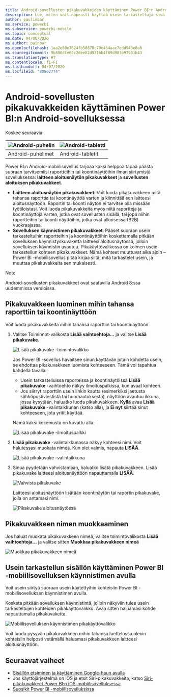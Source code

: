 ```yaml
---
title: Android-sovellusten pikakuvakkeiden käyttäminen Power BI:n Android-sovelluksessa
description: Lue, miten voit nopeasti käyttää usein tarkasteltuja sisältöjä suoraan pikanäppäimillä ja Google-haun avulla.
author: paulinbar
ms.service: powerbi
ms.subservice: powerbi-mobile
ms.topic: conceptual
ms.date: 04/06/2020
ms.author: painbar
ms.openlocfilehash: 1aa2e80e7624fb50878c70e464aac7edd943e0a8
ms.sourcegitcommit: 9b806dfe62c2dee82d971bb4f89d983b97931b43
ms.translationtype: HT
ms.contentlocale: fi-FI
ms.lasthandoff: 04/07/2020
ms.locfileid: "80802774"
---
```

# <a name="use-android-app-shortcuts-in-the-power-bi-android-app"></a>Android-sovellusten pikakuvakkeiden käyttäminen Power BI:n Android-sovelluksessa

Koskee seuraavia:

| ![Android-puhelin](./media/mobile-app-quick-access-shortcuts/android-logo-40-px.png) | ![Android-tabletti](./media/mobile-app-quick-access-shortcuts/android-logo-40-px.png) |
|:--- |:--- |
| Android-puhelimet |Android-tabletit |

Power BI:n Android-mobiilisovellus tarjoaa kaksi helppoa tapaa päästä suoraan tarvitsemiisi raportteihin tai koontinäyttöihin ilman siirtymistä sovelluksessa: **laitteen aloitusnäytön pikakuvakkeet** ja **sovellusten aloituksen pikakuvakkeet**.
 * **Laitteen aloitusnäytön pikakuvakkeet**: Voit luoda pikakuvakkeen mitä tahansa raporttia tai koontinäyttöä varten ja kiinnittää sen laitteesi aloitusnäyttöön. Raportin tai koonti näytön ei tarvitse olla missään työtiloistasi. Voit luoda pikakuvakkeita myös niitä raportteja ja koontinäyttöjä varten, jotka ovat sovellusten sisällä, tai jopa niihin raportteihin tai koonti näyttöihin, jotka ovat ulkoisessa (B2B) vuokraajassa.
 * **Sovelluksen käynnistimen pikakuvakkeet**: Pääset suoraan usein tarkasteltuihin raportteihin ja koontinäyttöihin koskettamalla pitkään sovelluksen käynnistyskuvaketta laitteesi aloitusnäytössä, jolloin sovelluksen käynnistin avautuu. Pikakäyttövalikossa on kolmen usein tarkastellun kohteen pikakuvakkeet. Nämä kohteet muuttuvat aika ajoin – Power BI -mobiilisovellus pitää kirjaa siitä, mitä tarkastelet usein, ja muuttaa pikakuvakkeita sen mukaisesti.

 >[!NOTE]
 >Android-sovellusten pikakuvakkeet ovat saatavilla Android 8:ssa uudemmissa versioissa.

## <a name="create-a-shortcut-to-any-report-or-dashboard"></a>Pikakuvakkeen luominen mihin tahansa raporttiin tai koontinäyttöön

Voit luoda pikakuvakkeita mihin tahansa raporttiin tai koontinäyttöön.

1. Valitse Toiminnot-valikosta **Lisää vaihtoehtoja...** ja valitse **Lisää pikakuvake**.

   ![Lisää pikakuvake -toimintovalikko](media/mobile-app-quick-access-shortcuts/mobile-add-shortcut-action-menu.png)

   Jos Power BI -sovellus havaitsee sinun käyttävän jotain kohdetta usein, se ehdottaa pikakuvakkeen luomista kohteeseen. Tämä voi tapahtua kahdella tavalla:
   * Usein tarkastelluissa raporteissa ja koontinäytöissä **Lisää pikakuvake** -vaihtoehto näkyy ilmoituspalkissa, kun avaat kohteen.
   * Jos siirryt raporttiin usein linkin kautta (esimerkiksi jaetusta sähköpostiviestistä tai huomautuksesta), näyttöön avautuu ikkuna, jossa kysytään, haluatko luoda pikakuvakkeen. **Kyllä** avaa **Lisää pikakuvake** -valintaikkunan (katso alla), ja **Ei nyt** siirtää sinut kohteeseen, jota yritit käyttää.
   
   Nämä kaksi kokemusta on kuvattu alla.

   ![Lisää pikakuvake -ilmoituspalkki](media/mobile-app-quick-access-shortcuts/mobile-add-shortcut-banner.png)


 1. **Lisää pikakuvake** -valintaikkunassa näkyy kohteesi nimi. Voit halutessasi muokata nimeä. Kun olet valmis, napauta **LISÄÄ**.

    ![Lisää pikakuvake -valintaikkuna](media/mobile-app-quick-access-shortcuts/mobile-add-shortcut-dialog.png)

1. Sinua pyydetään vahvistamaan, haluatko lisätä pikakuvakkeen. Lisää pikakuvake laitteesi aloitusnäyttöön napauttamalla **LISÄÄ**.

   ![Vahvista pikakuvake](media/mobile-app-quick-access-shortcuts/mobile-confirm-shortcut.png)

   Laitteesi aloitusnäyttöön lisätään koontinäytön tai raportin pikakuvake, jolla on antamasi nimi.

   ![Pikakuvake aloitusnäytössä](media/mobile-app-quick-access-shortcuts/mobile-shortcut-on-home-screen.png)

## <a name="edit-the-shortcut-name"></a>Pikakuvakkeen nimen muokkaaminen

Jos haluat muokata pikakuvakkeen nimeä, valitse toimintovalikosta **Lisää vaihtoehtoja...** ja valitse sitten **Muokkaa pikakuvakkeen nimeä**

 ![Muokkaa pikakuvakkeen nimeä](media/mobile-app-quick-access-shortcuts/mobile-edit-shortcut.png)

## <a name="use-the-power-bi-mobile-app-launcher-to-access-frequently-viewed-content"></a>Usein tarkastellun sisällön käyttäminen Power BI -mobiilisovelluksen käynnistimen avulla

Voit usein siirtyä suoraan usein käytettyihin kohteisiin Power BI -mobiilisovelluksen käynnistimen avulla.

Kosketa pitkään sovelluksen käynnistintä, jolloin näkyviin tulee usein tarkasteltujen kohteiden pikakäyttövalikko. Avaa sitten haluamasi kohde napauttamalla pikakuvaketta.

![Mobiilisovelluksen käynnistimen pikakäyttövalikko](media/mobile-app-quick-access-shortcuts/mobile-shortcut-from-quick-access-menu.png)

Voit luoda pysyvän pikakuvakkeen mihin tahansa luettelossa olevin kohteisiin helposti vetämällä haluamasi pikakuvakkeen laitteesi aloitusnäyttöön.

## <a name="next-steps"></a>Seuraavat vaiheet
* [Sisällön etsiminen ja käyttäminen Google-haun avulla](mobile-app-find-access-google-search.md)
* Jos käyttöjärjestelmä on iOS ja etsit Siri-pikakuvakkeita, katso [Siri-pikakuvakkeet Power BI:n iOS-mobiilisovelluksessa](mobile-apps-ios-siri-shortcuts.md).
* [Suosikit Power BI -mobiilisovelluksissa](mobile-apps-favorites.md)
